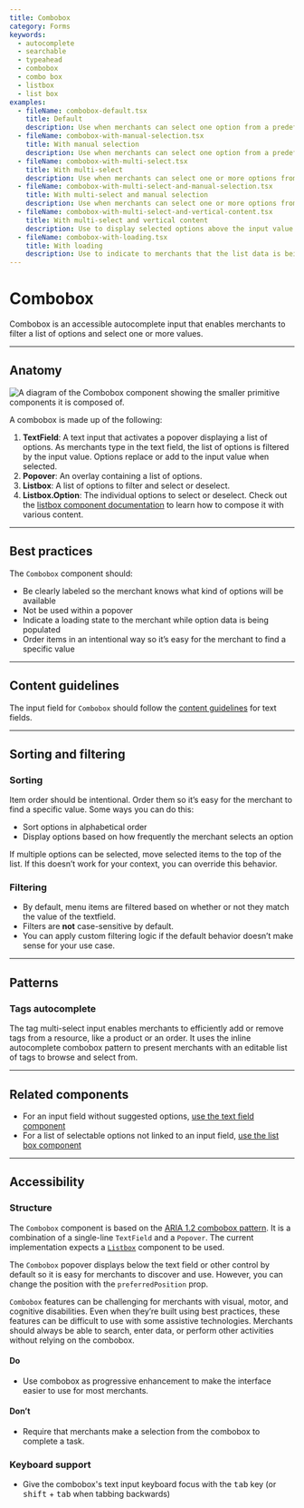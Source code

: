 ```yaml
---
title: Combobox
category: Forms
keywords:
  - autocomplete
  - searchable
  - typeahead
  - combobox
  - combo box
  - listbox
  - list box
examples:
  - fileName: combobox-default.tsx
    title: Default
    description: Use when merchants can select one option from a predefined or editable list.
  - fileName: combobox-with-manual-selection.tsx
    title: With manual selection
    description: Use when merchants can select one option from a predefined or editable list.
  - fileName: combobox-with-multi-select.tsx
    title: With multi-select
    description: Use when merchants can select one or more options from a predefined or editable list.
  - fileName: combobox-with-multi-select-and-manual-selection.tsx
    title: With multi-select and manual selection
    description: Use when merchants can select one or more options from a predefined or editable list.
  - fileName: combobox-with-multi-select-and-vertical-content.tsx
    title: With multi-select and vertical content
    description: Use to display selected options above the input value.
  - fileName: combobox-with-loading.tsx
    title: With loading
    description: Use to indicate to merchants that the list data is being fetched.
---
```


# Combobox

Combobox is an accessible autocomplete input that enables merchants to filter a list of options and select one or more values.

---

## Anatomy

![A diagram of the Combobox component showing the smaller primitive components it is composed of.](/images/components/combobox/combobox-anatomy.png)

A combobox is made up of the following:

1. **TextField**: A text input that activates a popover displaying a list of options. As merchants type in the text field, the list of options is filtered by the input value. Options replace or add to the input value when selected.
2. **Popover**: An overlay containing a list of options.
3. **Listbox**: A list of options to filter and select or deselect.
4. **Listbox.Option**: The individual options to select or deselect. Check out the [listbox component documentation](https://polaris.shopify.com/components/listbox) to learn how to compose it with various content.

---

## Best practices

The `Combobox` component should:

- Be clearly labeled so the merchant knows what kind of options will be available
- Not be used within a popover
- Indicate a loading state to the merchant while option data is being populated
- Order items in an intentional way so it’s easy for the merchant to find a specific value

---

## Content guidelines

The input field for `Combobox` should follow the [content guidelines](https://polaris.shopify.com/components/text-field) for text fields.

---

## Sorting and filtering

### Sorting

Item order should be intentional. Order them so it’s easy for the merchant to find a specific value. Some ways you can do this:

- Sort options in alphabetical order
- Display options based on how frequently the merchant selects an option

If multiple options can be selected, move selected items to the top of the list. If this doesn’t work for your context, you can override this behavior.

### Filtering

- By default, menu items are filtered based on whether or not they match the value of the textfield.
- Filters are **not** case-sensitive by default.
- You can apply custom filtering logic if the default behavior doesn’t make sense for your use case.

---

## Patterns

### Tags autocomplete

The tag multi-select input enables merchants to efficiently add or remove tags from a resource, like a product or an order. It uses the inline autocomplete combobox pattern to present merchants with an editable list of tags to browse and select from.

---

## Related components

- For an input field without suggested options, [use the text field component](https://polaris.shopify.com/components/text-field)
- For a list of selectable options not linked to an input field, [use the list box component](https://polaris.shopify.com/components/listbox)

---

## Accessibility

### Structure

The `Combobox` component is based on the [ARIA 1.2 combobox pattern](https://www.w3.org/TR/wai-aria-practices-1.1/#combobox). It is a combination of a single-line `TextField` and a `Popover`. The current implementation expects a [`Listbox`](https://polaris.shopify.com/components/listbox) component to be used.

The `Combobox` popover displays below the text field or other control by default so it is easy for merchants to discover and use. However, you can change the position with the `preferredPosition` prop.

`Combobox` features can be challenging for merchants with visual, motor, and cognitive disabilities. Even when they’re built using best practices, these features can be difficult to use with some assistive technologies. Merchants should always be able to search, enter data, or perform other activities without relying on the combobox.

<!-- dodont -->

#### Do

- Use combobox as progressive enhancement to make the interface easier to use for most merchants.

#### Don’t

- Require that merchants make a selection from the combobox to complete a task.

<!-- end -->

### Keyboard support

- Give the combobox's text input keyboard focus with the <kbd>tab</kbd> key (or <kbd>shift</kbd> + <kbd>tab</kbd> when tabbing backwards)
